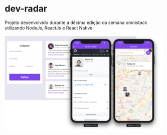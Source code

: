 # dev-radar
Projeto desenvolvido durante a décima edição da semana omnistack utilizando NodeJs, ReactJs e React Native.

![Image of devradar](devradar.png)